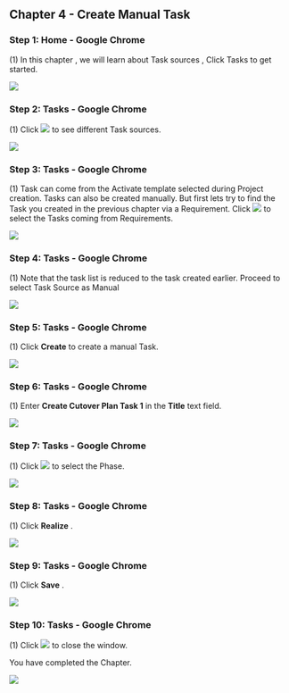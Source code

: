 ﻿## Chapter 4 \- Create Manual Task

### Step 1: Home - Google Chrome



\(1\) In this chapter , we will learn about Task sources , Click Tasks to get started.

![](Markdown_files/img_0.png)



### Step 2: Tasks - Google Chrome



\(1\) Click  ![](Markdown_files/fieldicon.png) to see different Task sources.

![](Markdown_files/img_000.png)



### Step 3: Tasks - Google Chrome



\(1\) Task can come from the Activate template selected during Project creation. Tasks can also be created manually. But first lets try to find the Task you created in the previous chapter via a Requirement. Click  ![](Markdown_files/fieldicon_108.png) to select the Tasks coming from Requirements.

![](Markdown_files/img_001.png)



### Step 4: Tasks - Google Chrome



\(1\) Note that the task list is reduced to the task created earlier. Proceed to select Task Source as Manual 

![](Markdown_files/img_002.png)



### Step 5: Tasks - Google Chrome



\(1\) Click  **Create**  to create a manual Task.

![](Markdown_files/img_003.png)



### Step 6: Tasks - Google Chrome



\(1\) Enter  **Create Cutover Plan Task 1**  in the  **Title**  text field.

![](Markdown_files/img_004.png)



### Step 7: Tasks - Google Chrome



\(1\) Click  ![](Markdown_files/fieldicon00.png) to select the Phase.

![](Markdown_files/img_005.png)



### Step 8: Tasks - Google Chrome



\(1\) Click  **Realize** .

![](Markdown_files/img_006.png)



### Step 9: Tasks - Google Chrome



\(1\) Click  **Save** .

![](Markdown_files/img_007.png)



### Step 10: Tasks - Google Chrome



\(1\) Click  ![](Markdown_files/fieldicon01.png) to close the window. 

 

 You have completed the Chapter.

![](Markdown_files/img_008.png)



